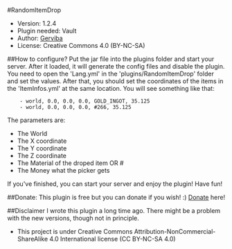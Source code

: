 #RandomItemDrop
 * Version: 1.2.4
 * Plugin needed: Vault
 * Author: [Gerviba]
 * License: Creative Commons 4.0 (BY-NC-SA)

##How to configure?
Put the jar file into the plugins folder and start your server. After it loaded, it will generate the config files and disable the plugin. You need to open the 'Lang.yml' in the 'plugins/RandomItemDrop' folder and set the values. After that, you should set the coordinates of the items in the 'ItemInfos.yml' at the same location. You will see something like that:

```
	- world, 0.0, 0.0, 0.0, GOLD_INGOT, 35.125
	- world, 0.0, 0.0, 0.0, #266, 35.125
```

The parameters are:
 * The World
 * The X coordinate
 * The Y coordinate
 * The Z coordinate
 * The Material of the droped item OR #<id of the item>
 * The Money what the picker gets

If you've finished, you can start your server and enjoy the plugin! Have fun!

##Donate: 
This plugin is free but you can donate if you wish! :) 
[Donate] here!

##Disclaimer
I wrote this plugin a long time ago. There might be a problem with the new versions, though not in principle. 

* This project is under Creative Commons Attribution-NonCommercial-ShareAlike 4.0 International license (CC BY-NC-SA 4.0)

[Gerviba]:https://github.com/Gerviba
[Donate]:https://www.paypal.com/cgi-bin/webscr?cmd=_s-xclick&hosted_button_id=64K9CU3CX3FV4